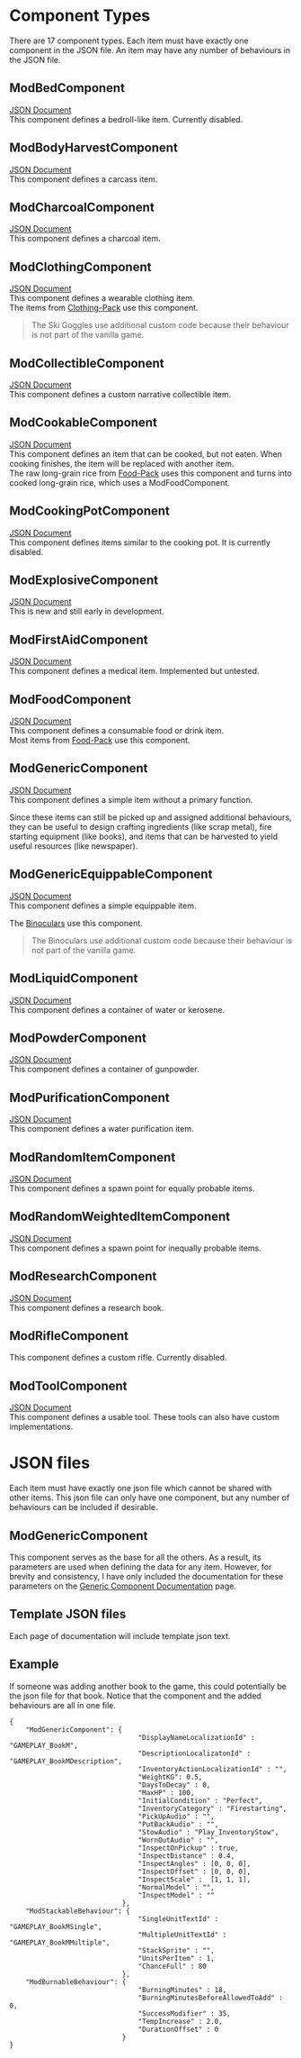 # Component Types
There are 17 component types. Each item must have exactly one component in the JSON file. An item may have any number of behaviours in the JSON file.

## ModBedComponent
[JSON Document](Bed-Component-Documentation.md) <br>
This component defines a bedroll-like item. Currently disabled.

## ModBodyHarvestComponent
[JSON Document](Body-Harvest-Component-Documentation.md) <br>
This component defines a carcass item.

## ModCharcoalComponent
[JSON Document](Charcoal-Component-Documentation.md) <br>
This component defines a charcoal item.

## ModClothingComponent
[JSON Document](Clothing-Component-Documentation.md) <br>
This component defines a wearable clothing item.  
The items from [Clothing-Pack](https://github.com/ds5678/Clothing-Pack) use this component.
> The Ski Goggles use additional custom code because their behaviour is not part of the vanilla game.

## ModCollectibleComponent
[JSON Document](Collectible-Component-Documentation.md) <br>
This component defines a custom narrative collectible item.

## ModCookableComponent
[JSON Document](Cookable-Component-Documentation.md) <br>
This component defines an item that can be cooked, but not eaten. When cooking finishes, the item will be replaced with another item.<br/>
The raw long-grain rice from [Food-Pack](https://github.com/ds5678/Food-Pack) uses this component and turns into cooked long-grain rice, which uses a ModFoodComponent.

## ModCookingPotComponent
[JSON Document](Cooking-Pot-Component-Documentation.md) <br>
This component defines items similar to the cooking pot. It is currently disabled.

## ModExplosiveComponent
[JSON Document](Explosive-Component-Documentation.md) <br>
This is new and still early in development.

## ModFirstAidComponent
[JSON Document](First-Aid-Component-Documentation.md) <br>
This component defines a medical item. Implemented but untested.

## ModFoodComponent
[JSON Document](Food-Component-Documentation.md) <br>
This component defines a consumable food or drink item.<br/>
Most items from [Food-Pack](https://github.com/ds5678/Food-Pack) use this component.

## ModGenericComponent
[JSON Document](Generic-Component-Documentation.md) <br>
This component defines a simple item without a primary function.  

Since these items can still be picked up and assigned additional behaviours, they can be useful to design crafting ingredients (like scrap metal), fire starting equipment (like books), and items that can be harvested to yield useful resources (like newspaper).

## ModGenericEquippableComponent
[JSON Document](Generic-Equippable-Component-Documentation.md) <br>
This component defines a simple equippable item.

The [Binoculars](https://github.com/ds5678/Binoculars) use this component.
> The Binoculars use additional custom code because their behaviour is not part of the vanilla game.

## ModLiquidComponent
[JSON Document](Liquid-Component-Documentation.md) <br>
This component defines a container of water or kerosene.

## ModPowderComponent
[JSON Document](Powder-Component-Documentation.md) <br>
This component defines a container of gunpowder.

## ModPurificationComponent
[JSON Document](Purification-Component-Documentation.md) <br>
This component defines a water purification item.

## ModRandomItemComponent
[JSON Document](Random-Item-Component-Documentation.md) <br>
This component defines a spawn point for equally probable items.

## ModRandomWeightedItemComponent
[JSON Document](Random-Weighted-Item-Component-Documentation.md) <br>
This component defines a spawn point for inequally probable items.

## ModResearchComponent
[JSON Document](Research-Component-Documentation.md) <br>
This component defines a research book.

## ModRifleComponent

This component defines a custom rifle. Currently disabled.

## ModToolComponent
[JSON Document](Tool-Component-Documentation.md) <br>
This component defines a usable tool. These tools can also have custom implementations.

# JSON files

Each item must have exactly one json file which cannot be shared with other items. This json file can only have one component, but any number of behaviours can be included if desirable.

## ModGenericComponent

This component serves as the base for all the others. As a result, its parameters are used when defining the data for any item. However, for brevity and consistency, I have only included the documentation for these parameters on the [Generic Component Documentation](Generic-Component-Documentation.md) page.

## Template JSON files

Each page of documentation will include template json text.


## Example

If someone was adding another book to the game, this could potentially be the json file for that book. Notice that the component and the added behaviours are all in one file.
```
{
    "ModGenericComponent": {
                                "DisplayNameLocalizationId" : "GAMEPLAY_BookM",
                                "DescriptionLocalizatonId" : "GAMEPLAY_BookMDescription",
                                "InventoryActionLocalizationId" : "",
                                "WeightKG": 0.5,
                                "DaysToDecay" : 0,
                                "MaxHP" : 100,
                                "InitialCondition" : "Perfect",
                                "InventoryCategory" : "Firestarting",
                                "PickUpAudio" : "",
                                "PutBackAudio" : "",
                                "StowAudio" : "Play_InventoryStow",
                                "WornOutAudio" : "",
                                "InspectOnPickup" : true,
                                "InspectDistance" : 0.4,
                                "InspectAngles" : [0, 0, 0],
                                "InspectOffset" : [0, 0, 0],
                                "InspectScale" :  [1, 1, 1],
                                "NormalModel" : "",
                                "InspectModel" : ""
                            },
    "ModStackableBehaviour": {
                                "SingleUnitTextId" : "GAMEPLAY_BookMSingle",
                                "MultipleUnitTextId" : "GAMEPLAY_BookMMultiple",
                                "StackSprite" : "",
                                "UnitsPerItem" : 1,
                                "ChanceFull" : 80
                            },
    "ModBurnableBehaviour": {
                                "BurningMinutes" : 18,
                                "BurningMinutesBeforeAllowedToAdd" : 0,
                                "SuccessModifier" : 35,
                                "TempIncrease" : 2.0,
                                "DurationOffset" : 0
                            }
}
```
